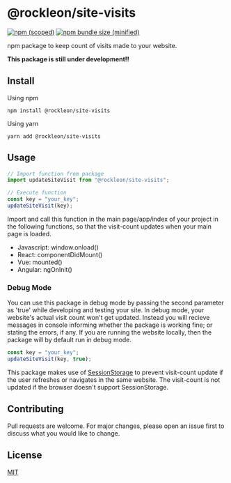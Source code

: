 # @rockleon/site-visits

[![npm (scoped)](https://img.shields.io/npm/v/@rockleon/site-visits.svg)](https://www.npmjs.com/package/@rockleon/site-visits)
[![npm bundle size (minified)](https://img.shields.io/bundlephobia/min/@rockleon/site-visits.svg)](https://www.npmjs.com/package/@rockleon/site-visits)

npm package to keep count of visits made to your website.

**This package is still under development!!**

## Install

Using npm
```
npm install @rockleon/site-visits
```
Using yarn
```
yarn add @rockleon/site-visits
```

## Usage



```js
// Import function from package
import updateSiteVisit from "@rockleon/site-visits";

// Execute function
const key = "your_key";
updateSiteVisit(key);
```

Import and call this function in the main page/app/index of your project in the following functions, so that the visit-count updates when your main page is loaded.
- Javascript: window.onload()
- React: componentDidMount()
- Vue: mounted()
- Angular: ngOnInit()

### Debug Mode
You can use this package in debug mode by passing the second parameter as 'true' while developing and testing your site.
In debug mode, your website's actual visit count won't get updated.
Instead you will recieve messages in console informing whether the package is working fine; or stating the errors, if any.
If you are running the website locally, then the package will by default run in debug mode.

```js
const key = "your_key";
updateSiteVisit(key, true);
```

This package makes use of [SessionStorage](https://developer.mozilla.org/en-US/docs/Web/API/Window/sessionStorage) to prevent visit-count update if the user refreshes or navigates in the same website. The visit-count is not updated if the browser doesn't support SessionStorage.

## Contributing
Pull requests are welcome. For major changes, please open an issue first to discuss what you would like to change.

## License
[MIT](https://choosealicense.com/licenses/mit/)